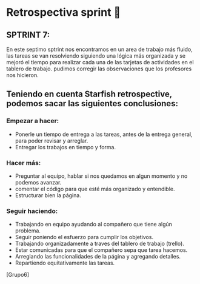 # Retrospectiva sprint 📝

## SPTRINT 7:

En este septimo sptrint nos encontramos en un area de trabajo más fluido, las tareas se van resolviendo siguiendo una lógica más organizada y se mejoró el tiempo para realizar cada una de las tarjetas de actividades en el tablero de trabajo. pudimos corregir las observaciones que los profesores nos hicieron.

## Teniendo en cuenta Starfish retrospective, podemos sacar las siguientes conclusiones:


### Empezar a hacer:

* Ponerle un tiempo de entrega a las tareas, antes de la entrega general, para poder revisar y arreglar.
* Entregar los trabajos en tiempo y forma.

### Hacer más:

* Preguntar al equipo, hablar si nos quedamos en algun momento y no podemos avanzar. 
* comentar el código para que esté más organizado y entendible.
* Estructurar bien la página.


### Seguir haciendo:

* Trabajando en equipo ayudando al compañero que tiene algún problema.
* Seguir poniendo el esfuerzo para cumplir los objetivos.
* Trabajando organizadamente a traves del tablero de trabajo (trello).
* Estar comunicadas para que el compañero sepa que tarea hacemos.
* Arreglando las funcionalidades de la página y agregando detalles.
* Repartiendo equitativamente las tareas.




[Grupo6]
